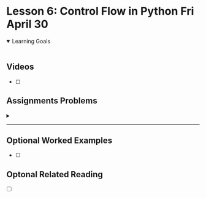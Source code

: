 # Lesson 6: Control Flow in Python Fri April 30

<details open>
<summary>Learning Goals</summary>
<br />

</details>

 ## Videos

- [ ]

## Assignments Problems

<details>
<summary></summary>
<details open>
<summary>Description</summary>

</details>
<details>
<summary>Code</summary>

`.py`
```python

```
</details>
</details>
<hr />

## Optional Worked Examples

- [ ]

 ## Optonal Related Reading

- [ ] []()
